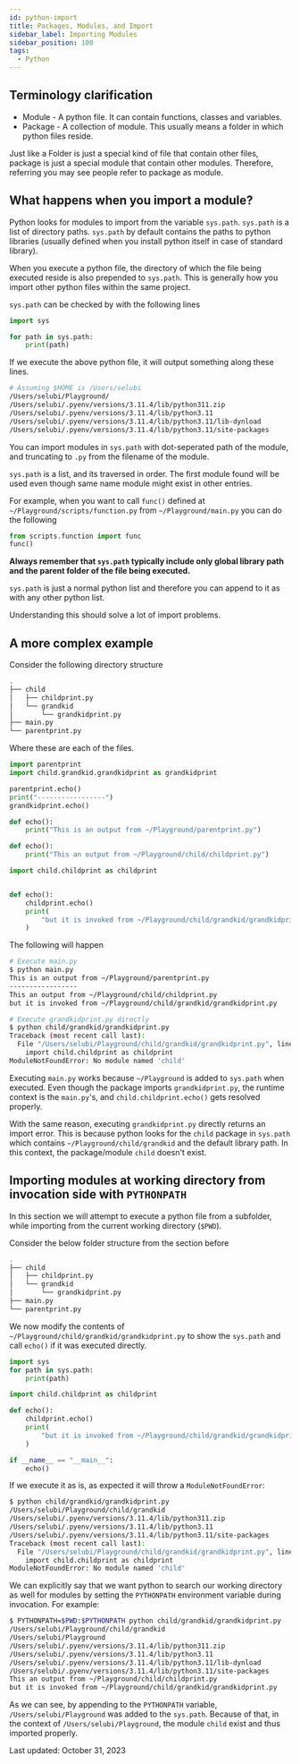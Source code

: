 ```yaml
---
id: python-import
title: Packages, Modules, and Import
sidebar_label: Importing Modules
sidebar_position: 100
tags:
  - Python
---
```


## Terminology clarification

- Module - A python file. It can contain functions, classes and variables.
- Package - A collection of module. This usually means a folder in which python files reside.

Just like a Folder is just a special kind of file that contain other files, package is just a special module that contain other modules.
Therefore, referring you may see people refer to package as module.

## What happens when you import a module?

Python looks for modules to import from the variable `sys.path`.
`sys.path` is a list of directory paths.
`sys.path` by default contains the paths to python libraries (usually defined when you install python itself in case of standard library).

When you execute a python file, the directory of which the file being executed reside is also prepended to `sys.path`.
This is generally how you import other python files within the same project.

`sys.path` can be checked by with the following lines

```python title="~/Playground/test.py"
import sys

for path in sys.path:
    print(path)
```

If we execute the above python file, it will output something along these lines.

```bash
# Assuming $HOME is /Users/selubi
/Users/selubi/Playground/
/Users/selubi/.pyenv/versions/3.11.4/lib/python311.zip
/Users/selubi/.pyenv/versions/3.11.4/lib/python3.11
/Users/selubi/.pyenv/versions/3.11.4/lib/python3.11/lib-dynload
/Users/selubi/.pyenv/versions/3.11.4/lib/python3.11/site-packages
```

You can import modules in `sys.path` with dot-seperated path of the module, and truncating to `.py` from the filename of the module.

`sys.path` is a list, and its traversed in order.
The first module found will be used even though same name module might exist in other entries.

For example, when you want to call `func()` defined at `~/Playground/scripts/function.py` from `~/Playground/main.py` you can do the following

```python title="~/Playground/main.py"
from scripts.function import func
func()
```

**Always remember that `sys.path` typically include only global library path and the parent folder of the file being executed.**

`sys.path` is just a normal python list and therefore you can append to it as with any other python list.

Understanding this should solve a lot of import problems.

## A more complex example

Consider the following directory structure

```bash title="~/Playground"
.
├── child
│   ├── childprint.py
│   └── grandkid
│       └── grandkidprint.py
├── main.py
└── parentprint.py
```

Where these are each of the files.

```python title="~/Playground/main.py"
import parentprint
import child.grandkid.grandkidprint as grandkidprint

parentprint.echo()
print("-----------------")
grandkidprint.echo()
```

```python title="~/Playground/parentprint.py"
def echo():
    print("This is an output from ~/Playground/parentprint.py")
```

```python title="~/Playground/child/childprint.py"
def echo():
    print("This an output from ~/Playground/child/childprint.py")
```

```python title="~/Playground/child/grandkid/grandkidprint.py"
import child.childprint as childprint


def echo():
    childprint.echo()
    print(
        "but it is invoked from ~/Playground/child/grandkid/grandkidprint.py\n"
    )
```

The following will happen

```bash title="~/Playground"
# Execute main.py
$ python main.py
This is an output from ~/Playground/parentprint.py
-----------------
This an output from ~/Playground/child/childprint.py
but it is invoked from ~/Playground/child/grandkid/grandkidprint.py

# Execute grandkidprint.py directly
$ python child/grandkid/grandkidprint.py
Traceback (most recent call last):
  File "/Users/selubi/Playground/child/grandkid/grandkidprint.py", line 1, in <module>
    import child.childprint as childprint
ModuleNotFoundError: No module named 'child'
```

Executing `main.py` works because `~/Playground` is added to `sys.path` when executed.
Even though the package imports `grandkidprint.py`, the runtime context is the `main.py`'s, and `child.childprint.echo()` gets resolved properly.

With the same reason, executing `grandkidprint.py` directly returns an import error.
This is because python looks for the `child` package in `sys.path` which contains `~/Playground/child/grandkid` and the default library path.
In this context, the package/module `child` doesn't exist.

## Importing modules at working directory from invocation side with `PYTHONPATH`

In this section we will attempt to execute a python file from a subfolder, while importing from the current working directory (`$PWD`).

Consider the below folder structure from the section before

```bash title="~/Playground"
.
├── child
│   ├── childprint.py
│   └── grandkid
│       └── grandkidprint.py
├── main.py
└── parentprint.py
```

We now modify the contents of `~/Playground/child/grandkid/grandkidprint.py` to show the `sys.path` and call `echo()` if it was executed directly.

```python title="~/Playground/child/grandkid/grandkidprint.py"
import sys
for path in sys.path:
    print(path)

import child.childprint as childprint

def echo():
    childprint.echo()
    print(
        "but it is invoked from ~/Playground/child/grandkid/grandkidprint.py\n"
    )

if __name__ == "__main__":
    echo()
```

If we execute it as is, as expected it will throw a `ModuleNotFoundError`:

```bash title="~/Playground"
$ python child/grandkid/grandkidprint.py
/Users/selubi/Playground/child/grandkid
/Users/selubi/.pyenv/versions/3.11.4/lib/python311.zip
/Users/selubi/.pyenv/versions/3.11.4/lib/python3.11
/Users/selubi/.pyenv/versions/3.11.4/lib/python3.11/site-packages
Traceback (most recent call last):
  File "/Users/selubi/Playground/child/grandkid/grandkidprint.py", line 5, in <module>
    import child.childprint as childprint
ModuleNotFoundError: No module named 'child'
```

We can explicitly say that we want python to search our working directory as well for modules by setting the `PYTHONPATH` environment variable during invocation. For example:

```bash title="~/Playground"
$ PYTHONPATH=$PWD:$PYTHONPATH python child/grandkid/grandkidprint.py
/Users/selubi/Playground/child/grandkid
/Users/selubi/Playground
/Users/selubi/.pyenv/versions/3.11.4/lib/python311.zip
/Users/selubi/.pyenv/versions/3.11.4/lib/python3.11
/Users/selubi/.pyenv/versions/3.11.4/lib/python3.11/lib-dynload
/Users/selubi/.pyenv/versions/3.11.4/lib/python3.11/site-packages
This an output from ~/Playground/child/childprint.py
but it is invoked from ~/Playground/child/grandkid/grandkidprint.py
```

As we can see, by appending to the `PYTHONPATH` variable, `/Users/selubi/Playground` was added to the `sys.path`. Because of that, in the context of `/Users/selubi/Playground`, the module `child` exist and thus imported properly.

Last updated: October 31, 2023

